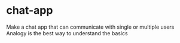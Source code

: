 # chat-app

Make a chat app that can communicate with single or multiple users
Analogy is the best way to understand the basics
